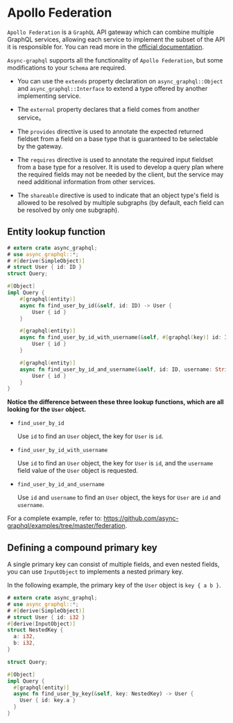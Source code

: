 # Apollo Federation

`Apollo Federation` is a `GraphQL` API gateway which can combine multiple GraphQL services, allowing each service to implement the subset of the API it is responsible for. You can read more in the [official documentation](https://www.apollographql.com/docs/apollo-server/federation/introduction).

`Async-graphql` supports all the functionality of `Apollo Federation`, but some modifications to your `Schema` are required.

- You can use the `extends` property declaration on `async_graphql::Object` and `async_graphql::Interface` to extend a type offered by another implementing service.

- The `external` property declares that a field comes from another service。

- The `provides` directive is used to annotate the expected returned fieldset from a field on a base type that is guaranteed to be selectable by the gateway. 

- The `requires` directive is used to annotate the required input fieldset from a base type for a resolver. It is used to develop a query plan where the required fields may not be needed by the client, but the service may need additional information from other services.

- The `shareable` directive is used to indicate that an object type's field is allowed to be resolved by multiple subgraphs (by default, each field can be resolved by only one subgraph).

## Entity lookup function

```rust
# extern crate async_graphql;
# use async_graphql::*;
# #[derive(SimpleObject)]
# struct User { id: ID }
struct Query;

#[Object]
impl Query {
    #[graphql(entity)]
    async fn find_user_by_id(&self, id: ID) -> User {
        User { id }
    }

    #[graphql(entity)]
    async fn find_user_by_id_with_username(&self, #[graphql(key)] id: ID, username: String) -> User {
        User { id }
    }

    #[graphql(entity)]
    async fn find_user_by_id_and_username(&self, id: ID, username: String) -> User {
        User { id }
    }
}
```

**Notice the difference between these three lookup functions, which are all looking for the `User` object.**

- `find_user_by_id`

    Use `id` to find an `User` object, the key for `User` is `id`.

- `find_user_by_id_with_username`

    Use `id` to find an `User` object, the key for `User` is `id`, and the `username` field value of the `User` object is requested.

- `find_user_by_id_and_username`

    Use `id` and `username` to find an `User` object, the keys for `User` are `id` and `username`.

For a complete example, refer to: <https://github.com/async-graphql/examples/tree/master/federation>.

## Defining a compound primary key

A single primary key can consist of multiple fields, and even nested fields, you can use `InputObject` to implements a nested primary key.

In the following example, the primary key of the `User` object is `key { a b }`.

```rust
# extern crate async_graphql;
# use async_graphql::*;
# #[derive(SimpleObject)]
# struct User { id: i32 }
#[derive(InputObject)]
struct NestedKey {
  a: i32,
  b: i32,
}

struct Query;

#[Object]
impl Query {
  #[graphql(entity)]
  async fn find_user_by_key(&self, key: NestedKey) -> User {
    User { id: key.a }
  }
}
```
